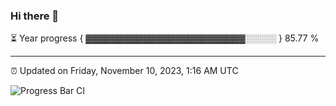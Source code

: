 ### Hi there 👋

⏳ Year progress { ▓▓▓▓▓▓▓▓▓▓▓▓▓▓▓▓▓▓▓▓▓▓▓▓▓░░░░░ } 85.77 %

---

⏰ Updated on Friday, November 10, 2023, 1:16 AM UTC

![Progress Bar CI](https://github.com/arthurbuhl/arthurbuhl/workflows/Progress%20Bar%20CI/badge.svg)
